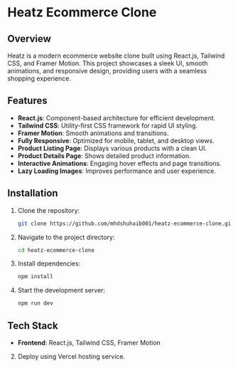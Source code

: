 # Heatz Ecommerce Clone

## Overview
Heatz is a modern ecommerce website clone built using React.js, Tailwind CSS, and Framer Motion. This project showcases a sleek UI, smooth animations, and responsive design, providing users with a seamless shopping experience.

## Features
- **React.js**: Component-based architecture for efficient development.
- **Tailwind CSS**: Utility-first CSS framework for rapid UI styling.
- **Framer Motion**: Smooth animations and transitions.
- **Fully Responsive**: Optimized for mobile, tablet, and desktop views.
- **Product Listing Page**: Displays various products with a clean UI.
- **Product Details Page**: Shows detailed product information.
- **Interactive Animations**: Engaging hover effects and page transitions.
- **Lazy Loading Images**: Improves performance and user experience.

## Installation
1. Clone the repository:
   ```bash
   git clone https://github.com/mhdshuhaib001/heatz-ecommerce-clone.git
   ```
2. Navigate to the project directory:
   ```bash
   cd heatz-ecommerce-clone
   ```
3. Install dependencies:
   ```bash
   npm install
   ```
4. Start the development server:
   ```bash
   npm run dev
   ```

## Tech Stack
- **Frontend**: React.js, Tailwind CSS, Framer Motion

2. Deploy using Vercel hosting service.

